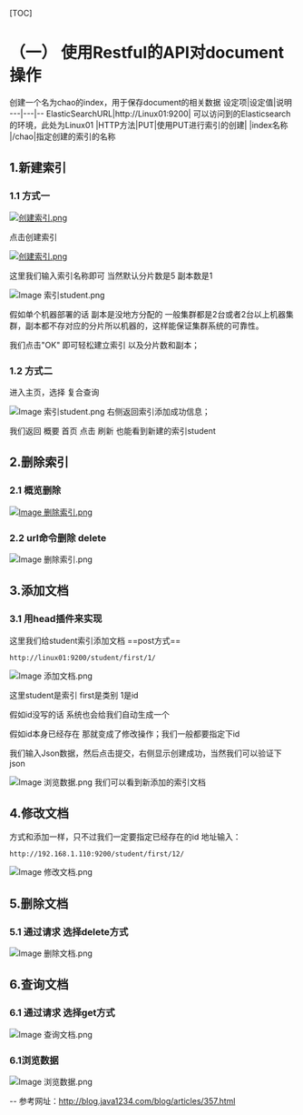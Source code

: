 [TOC]
# （一） 使用Restful的API对document操作
创建一个名为chao的index，用于保存document的相关数据
设定项|设定值|说明
---|---|--
ElasticSearchURL|http://Linux01:9200| 	可以访问到的Elasticsearch的环境，此处为Linux01
|HTTP方法|PUT|使用PUT进行索引的创建|
|index名称 |/chao|指定创建的索引的名称

## 1.新建索引
### 1.1 方式一

[![创建索引.png](https://i0.wp.com/img.vim-cn.com/9f/8433f01257d5b5bf7fac1a9ad028cbba71afa4.png "样例图片")](https://i0.wp.com/i.loli.net/2019/12/15/Rwuqp56OTxrNagi.png)

点击创建索引

[![创建索引.png](https://i0.wp.com/img.vim-cn.com/f8/594065f2761db3c643ad5c5b12e0317c79c9ba.png "创建索引")](https://i0.wp.com/i.loli.net/2019/12/15/7IQzpg3kdF95rNc.png)

这里我们输入索引名称即可 当然默认分片数是5 副本数是1 

![Image 索引student.png](https://i0.wp.com/img.vim-cn.com/4b/60855bb545cf3cfc56e52c38facca6eb166e49.png)

假如单个机器部署的话 副本是没地方分配的 一般集群都是2台或者2台以上机器集群，副本都不存对应的分片所以机器的，这样能保证集群系统的可靠性。

我们点击"OK" 即可轻松建立索引 以及分片数和副本；

### 1.2 方式二
进入主页，选择 复合查询

![Image 索引student.png](https://i0.wp.com/img.vim-cn.com/95/e442fc5a3616a16ec0356f3cd51985b25ec013.png)
右侧返回索引添加成功信息；

我们返回 概要 首页 点击 刷新 也能看到新建的索引student

## 2.删除索引
### 2.1 概览删除
[![Image 删除索引.png](https://i0.wp.com/img.vim-cn.com/61/360d91523202165e8586b84318a212f7c63c9b.jpg "删除索引")](https://i0.wp.com/i.loli.net/2019/12/16/wY5veFl7aWZLnEA.jpg)

### 2.2 url命令删除  delete
![Image 删除索引.png](https://i0.wp.com/img.vim-cn.com/72/c2cbe9bf9119f28c8b819310fab8e8bc652398.png)


## 3.添加文档
### 3.1 用head插件来实现
这里我们给student索引添加文档 ==post方式==

```url
http://linux01:9200/student/first/1/
```
![Image 添加文档.png](https://i0.wp.com/img.vim-cn.com/06/88138ecf279352955e53b9de5dbcfdcc6f2168.png)


这里student是索引 first是类别 1是id

假如id没写的话 系统也会给我们自动生成一个

假如id本身已经存在 那就变成了修改操作；我们一般都要指定下id

我们输入Json数据，然后点击提交，右侧显示创建成功，当然我们可以验证下json

![Image 浏览数据.png](https://i0.wp.com/img.vim-cn.com/f0/4c4b229f1a7e7baf803263f46b843c9c88d74f.png)
我们可以看到新添加的索引文档

## 4.修改文档
方式和添加一样，只不过我们一定要指定已经存在的id
地址输入：
```url
http://192.168.1.110:9200/student/first/12/
```
![Image 修改文档.png](https://i0.wp.com/img.vim-cn.com/e8/6b5fc85a936fc09e1b07458c013da5b8573f71.png)


## 5.删除文档
### 5.1 通过请求  选择delete方式
![Image 删除文档.png](https://i0.wp.com/img.vim-cn.com/63/f3f9d519f274cfca444e5dc8067a4f9d6f57ba.png)

## 6.查询文档
### 6.1 通过请求  选择get方式
![Image 查询文档.png](https://i0.wp.com/img.vim-cn.com/fb/b47be1ecb2efc5b4431ec1b4ce20d1f689a5ee.png)

### 6.1浏览数据
![Image 浏览数据.png](https://i0.wp.com/img.vim-cn.com/f0/4c4b229f1a7e7baf803263f46b843c9c88d74f.png)



-- 参考网址：http://blog.java1234.com/blog/articles/357.html